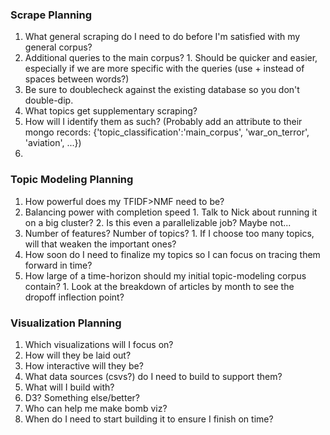 ### Scrape Planning
1. What general scraping do I need to do before I'm satisfied with my general corpus?
  1. Additional queries to the main corpus?
    1. Should be quicker and easier, especially if we are more specific with the queries (use + instead of spaces between words?)
  2. Be sure to doublecheck against the existing database so you don't double-dip.
2. What topics get supplementary scraping?
  1. How will I identify them as such? (Probably add an attribute to their mongo records: {'topic_classification':'main_corpus', 'war_on_terror', 'aviation', ...})
3.

### Topic Modeling Planning
1. How powerful does my TFIDF>NMF need to be?
  1. Balancing power with completion speed
    1. Talk to Nick about running it on a big cluster?
    2. Is this even a parallelizable job? Maybe not...
  2. Number of features? Number of topics?
    1. If I choose too many topics, will that weaken the important ones?
  3. How soon do I need to finalize my topics so I can focus on tracing them forward in time?
  4. How large of a time-horizon should my initial topic-modeling corpus contain?
    1. Look at the breakdown of articles by month to see the dropoff inflection point?

### Visualization Planning
1. Which visualizations will I focus on?
  1. How will they be laid out?
  2. How interactive will they be?
  3. What data sources (csvs?) do I need to build to support them?
2. What will I build with?
  1. D3? Something else/better?
3. Who can help me make bomb viz?
4. When do I need to start building it to ensure I finish on time?
